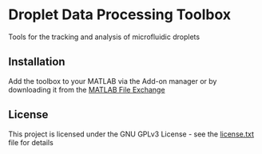 # Droplet Data Processing Toolbox
Tools for the tracking and analysis of microfluidic droplets
## Installation
Add the toolbox to your MATLAB via the Add-on manager or by downloading it from the [MATLAB File Exchange](https://www.mathworks.com/matlabcentral/fileexchange/136659-droplet-data-processing)
## License
This project is licensed under the GNU GPLv3 License - see the [license.txt](license.txt) file for details